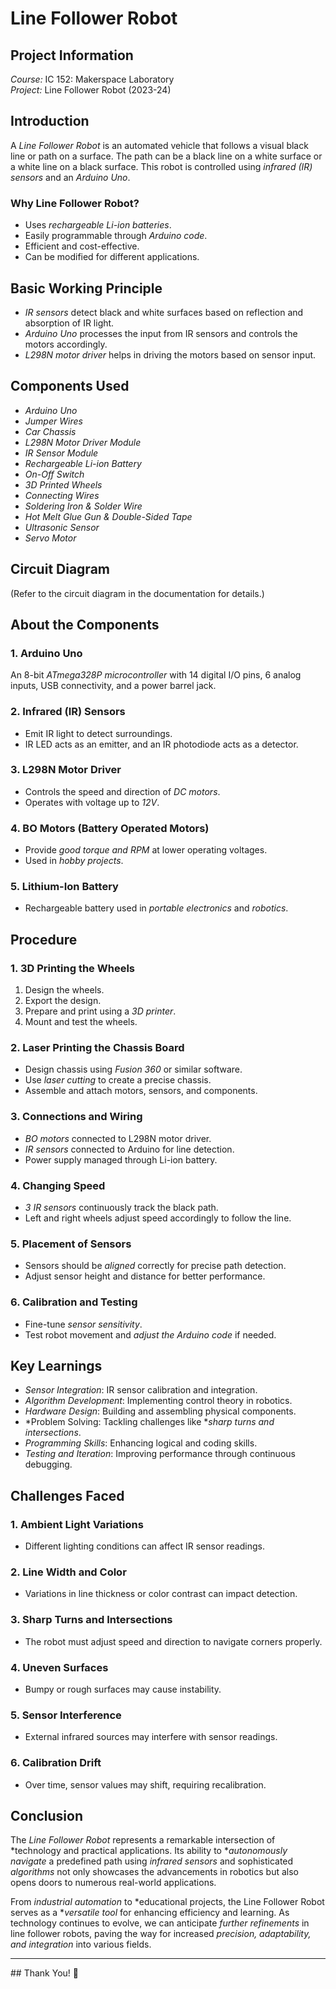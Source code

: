 # Line Follower Robot

## Project Information
*Course:* IC 152: Makerspace Laboratory  
*Project:* Line Follower Robot (2023-24)  

## Introduction
A *Line Follower Robot* is an automated vehicle that follows a visual black line or path on a surface. The path can be a black line on a white surface or a white line on a black surface. This robot is controlled using *infrared (IR) sensors* and an *Arduino Uno*.

### Why Line Follower Robot?
- Uses *rechargeable Li-ion batteries*.
- Easily programmable through *Arduino code*.
- Efficient and cost-effective.
- Can be modified for different applications.

## Basic Working Principle
- *IR sensors* detect black and white surfaces based on reflection and absorption of IR light.
- *Arduino Uno* processes the input from IR sensors and controls the motors accordingly.
- *L298N motor driver* helps in driving the motors based on sensor input.

## Components Used
- *Arduino Uno*
- *Jumper Wires*
- *Car Chassis*
- *L298N Motor Driver Module*
- *IR Sensor Module*
- *Rechargeable Li-ion Battery*
- *On-Off Switch*
- *3D Printed Wheels*
- *Connecting Wires*
- *Soldering Iron & Solder Wire*
- *Hot Melt Glue Gun & Double-Sided Tape*
- *Ultrasonic Sensor*
- *Servo Motor*

## Circuit Diagram
(Refer to the circuit diagram in the documentation for details.)

## About the Components

### 1. Arduino Uno
An 8-bit *ATmega328P microcontroller* with 14 digital I/O pins, 6 analog inputs, USB connectivity, and a power barrel jack.

### 2. Infrared (IR) Sensors
- Emit IR light to detect surroundings.
- IR LED acts as an emitter, and an IR photodiode acts as a detector.

### 3. L298N Motor Driver
- Controls the speed and direction of *DC motors*.
- Operates with voltage up to *12V*.

### 4. BO Motors (Battery Operated Motors)
- Provide *good torque and RPM* at lower operating voltages.
- Used in *hobby projects*.

### 5. Lithium-Ion Battery
- Rechargeable battery used in *portable electronics* and *robotics*.

## Procedure

### 1. 3D Printing the Wheels
1. Design the wheels.
2. Export the design.
3. Prepare and print using a *3D printer*.
4. Mount and test the wheels.

### 2. Laser Printing the Chassis Board
- Design chassis using *Fusion 360* or similar software.
- Use *laser cutting* to create a precise chassis.
- Assemble and attach motors, sensors, and components.

### 3. Connections and Wiring
- *BO motors* connected to L298N motor driver.
- *IR sensors* connected to Arduino for line detection.
- Power supply managed through Li-ion battery.

### 4. Changing Speed
- *3 IR sensors* continuously track the black path.
- Left and right wheels adjust speed accordingly to follow the line.

### 5. Placement of Sensors
- Sensors should be *aligned* correctly for precise path detection.
- Adjust sensor height and distance for better performance.

### 6. Calibration and Testing
- Fine-tune *sensor sensitivity*.
- Test robot movement and *adjust the Arduino code* if needed.

## Key Learnings
- *Sensor Integration*: IR sensor calibration and integration.
- *Algorithm Development*: Implementing control theory in robotics.
- *Hardware Design*: Building and assembling physical components.
- *Problem Solving: Tackling challenges like **sharp turns and intersections*.
- *Programming Skills*: Enhancing logical and coding skills.
- *Testing and Iteration*: Improving performance through continuous debugging.

## Challenges Faced
### 1. Ambient Light Variations
- Different lighting conditions can affect IR sensor readings.

### 2. Line Width and Color
- Variations in line thickness or color contrast can impact detection.

### 3. Sharp Turns and Intersections
- The robot must adjust speed and direction to navigate corners properly.

### 4. Uneven Surfaces
- Bumpy or rough surfaces may cause instability.

### 5. Sensor Interference
- External infrared sources may interfere with sensor readings.

### 6. Calibration Drift
- Over time, sensor values may shift, requiring recalibration.

## Conclusion
The *Line Follower Robot* represents a remarkable intersection of *technology and practical applications. Its ability to **autonomously navigate* a predefined path using *infrared sensors* and sophisticated *algorithms* not only showcases the advancements in robotics but also opens doors to numerous real-world applications. 

From *industrial automation* to *educational projects, the Line Follower Robot serves as a **versatile tool* for enhancing efficiency and learning. As technology continues to evolve, we can anticipate *further refinements* in line follower robots, paving the way for increased *precision, adaptability, and integration* into various fields.

---

## Thank You! 🙌
